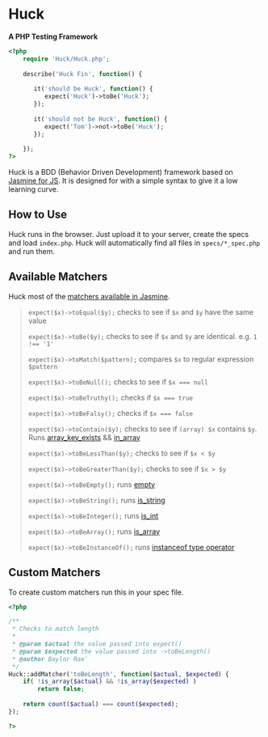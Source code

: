 # Huck
**A PHP Testing Framework**

```php
<?php
    require 'Huck/Huck.php';
    
    describe('Huck Fin', function() {
       
       it('should be Huck', function() {
          expect('Huck')->toBe('Huck'); 
       });
       
       it('should not be Huck', function() {
          expect('Tom')->not->toBe('Huck'); 
       });
        
    });
?>
```

Huck is a BDD (Behavior Driven Development) framework based on [Jasmine for JS][jasmine_url]. It is designed for with a simple syntax to give it a low learning curve.

## How to Use
Huck runs in the browser. Just upload it to your server, create the specs and load `index.php`. Huck will automatically find all files in `specs/*_spec.php` and run them.

## Available Matchers
Huck most of the [matchers available in Jasmine][jasmine_matchers].

> `expect($x)->toEqual($y);` checks to see if `$x` and `$y` have the same value
>
> `expect($x)->toBe($y);` checks to see if `$x` and `$y` are identical. e.g. `1 !== '1'`
>
> `expect($x)->toMatch($pattern);` compares `$x` to regular expression `$pattern`
>
> `expect($x)->toBeNull();` checks to see if `$x === null`
>
> `expect($x)->toBeTruthy();` checks if `$x === true`
>
> `expect($x)->toBeFalsy();` checks if `$x === false`
>
> `expect($x)->toContain($y);` checks to see if `(array) $x` contains `$y`. Runs [array_key_exists][array_key_exists] && [in_array][in_array]
>
> `expect($x)->toBeLessThan($y);` checks to see if `$x < $y`
>
> `expect($x)->toBeGreaterThan($y);` checks to see if `$x > $y`
>
> `expect($x)->toBeEmpty();` runs [empty][empty]
>
> `expect($x)->toBeString();` runs [is_string][is_string]
>
> `expect($x)->toBeInteger();` runs [is_int][is_int]
>
> `expect($x)->toBeArray();` runs [is_array][is_array]
>
> `expect($x)->toBeInstanceOf();` runs [instanceof type operator][instanceof]

## Custom Matchers
To create custom matchers run this in your spec file.

```php
<?php

/**
 * Checks to match length
 *
 * @param $actual the value passed into expect()
 * @param $expected the value passed into ->toBeLength()
 * @author Baylor Rae'
 */
Huck::addMatcher('toBeLength', function($actual, $expected) {
    if( !is_array($actual) && !is_array($expected) )
        return false;
    
    return count($actual) === count($expected);
});

?>
```

[jasmine_url]: https://github.com/pivotal/jasmine
[jasmine_matchers]: https://github.com/pivotal/jasmine/wiki/Matchers
[array_key_exists]: http://php.net/array_key_exists
[in_array]: http://php.net/in_array
[empty]: http://php.net/empty
[is_string]: http://php.net/is_string
[is_int]: http://php.net/is_int
[is_array]: http://php.net/is_array
[instanceof]: http://php.net/manual/en/language.operators.type.php
